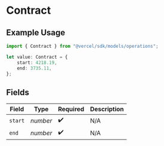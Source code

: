 # Contract

## Example Usage

```typescript
import { Contract } from "@vercel/sdk/models/operations";

let value: Contract = {
    start: 4218.19,
    end: 3735.11,
};
```

## Fields

| Field              | Type               | Required           | Description        |
| ------------------ | ------------------ | ------------------ | ------------------ |
| `start`            | *number*           | :heavy_check_mark: | N/A                |
| `end`              | *number*           | :heavy_check_mark: | N/A                |